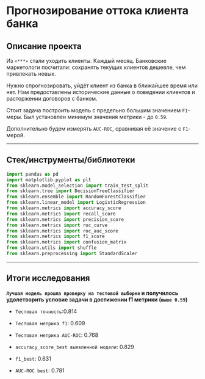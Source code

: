# Прогнозирование оттока клиента банка



## Описание проекта

Из `«***»` стали уходить клиенты. Каждый месяц. Банковские маркетологи посчитали: сохранять текущих клиентов дешевле, чем привлекать новых.

Нужно спрогнозировать, уйдёт клиент из банка в ближайшее время или нет. Нам предоставлены исторические данные о поведении клиентов и расторжении договоров с банком. 

Стоит задача построить модель с предельно большим значением `F1`-меры. Был установлен минимум значения метрики - до `0.59`.

Дополнительно будем измерять `AUC-ROC`, сравнивая её значение с `F1`-мерой.

---

## Стек/инструменты/библиотеки

```python
import pandas as pd
import matplotlib.pyplot as plt 
from sklearn.model_selection import train_test_split
from sklearn.tree import DecisionTreeClassifier 
from sklearn.ensemble import RandomForestClassifier
from sklearn.linear_model import LogisticRegression
from sklearn.metrics import accuracy_score
from sklearn.metrics import recall_score
from sklearn.metrics import precision_score
from sklearn.metrics import roc_curve
from sklearn.metrics import roc_auc_score
from sklearn.metrics import f1_score
from sklearn.metrics import confusion_matrix
from sklearn.utils import shuffle 
from sklearn.preprocessing import StandardScaler
```

---

## Итоги исследования

**`Лучшая модель прошла проверку на тестовой выборке` и получилось удолетворить условие задачи в достижении f1 метрики (`выше 0.59`)**
   * `Тестовая точность`:0.814
   * `Тестовая метрика f1`: 0.609
   * `Тестовая метрика AUC-ROC`: 0.768

  
   * `accuracy_score_best выявленной модели`: 0.829
   * `f1_best`: 0.631
   * `AUC-ROC best`: 0.781
